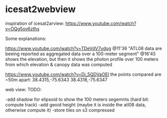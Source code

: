 # icesat2webview


inspiration of icesat2arview:
https://www.youtube.com/watch?v=OQg5ov6zths



Some explanations:

https://www.youtube.com/watch?v=TDeVdV7vdog 
@11'36
"ATL08 data are beeing reported as aggregated data over a 100-meter segment"
@16'45
shows the elevation, but then it shows the photon profile over 100 meters from which elevation & canopy data was computed




https://www.youtube.com/watch?v=Dj_5QDVaOEI
the points compared are ~50m apart:
38.4315,-75.6343
38.4318,-75.6347




web view:
TODO:

-add shadow for elipsoid to show the 100 meters segemnts (hard bit: compute track)
-add geoid height (maybe it is inside the atl08 data, otherwise compute it)
-store tiles on s3 compressed


